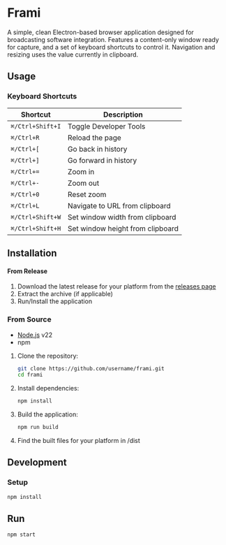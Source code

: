# Frami

A simple, clean Electron-based browser application designed for broadcasting software integration.
Features a content-only window ready for capture, and a set of keyboard shortcuts to control it.
Navigation and resizing uses the value currently in clipboard.

## Usage

### Keyboard Shortcuts

| Shortcut         | Description                      |
| ---------------- | -------------------------------- |
| `⌘/Ctrl+Shift+I` | Toggle Developer Tools           |
| `⌘/Ctrl+R`       | Reload the page                  |
| `⌘/Ctrl+[`       | Go back in history               |
| `⌘/Ctrl+]`       | Go forward in history            |
| `⌘/Ctrl+=`       | Zoom in                          |
| `⌘/Ctrl+-`       | Zoom out                         |
| `⌘/Ctrl+0`       | Reset zoom                       |
| `⌘/Ctrl+L`       | Navigate to URL from clipboard   |
| `⌘/Ctrl+Shift+W` | Set window width from clipboard  |
| `⌘/Ctrl+Shift+H` | Set window height from clipboard |

## Installation

#### From Release

1. Download the latest release for your platform from the [releases page](https://github.com/username/frami/releases)
2. Extract the archive (if applicable)
3. Run/Install the application

### From Source

- [Node.js](https://nodejs.org/) v22
- npm

1. Clone the repository:

   ```bash
   git clone https://github.com/username/frami.git
   cd frami
   ```

2. Install dependencies:

   ```bash
   npm install
   ```

3. Build the application:

   ```bash
   npm run build
   ```

4. Find the built files for your platform in /dist

## Development

### Setup

```bash
npm install
```

## Run

```bash
npm start
```
